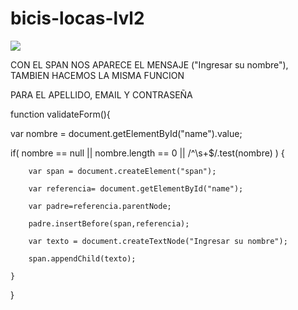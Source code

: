 # bicis-locas-lvl2

![](http://2.1m.yt/oLTRLLm.jpg)

CON EL SPAN NOS APARECE EL MENSAJE ("Ingresar su nombre"), TAMBIEN HACEMOS LA MISMA FUNCION 

PARA EL APELLIDO, EMAIL Y CONTRASEÑA

  function validateForm(){
  
  var nombre = document.getElementById("name").value;
  
  if( nombre == null || nombre.length == 0 || /^\s+$/.test(nombre) ) {
  
        var span = document.createElement("span");
        
        var referencia= document.getElementById("name");
        
        var padre=referencia.parentNode;
        
        padre.insertBefore(span,referencia);
        
        var texto = document.createTextNode("Ingresar su nombre");
        
        span.appendChild(texto);
        
    }
    
  }
